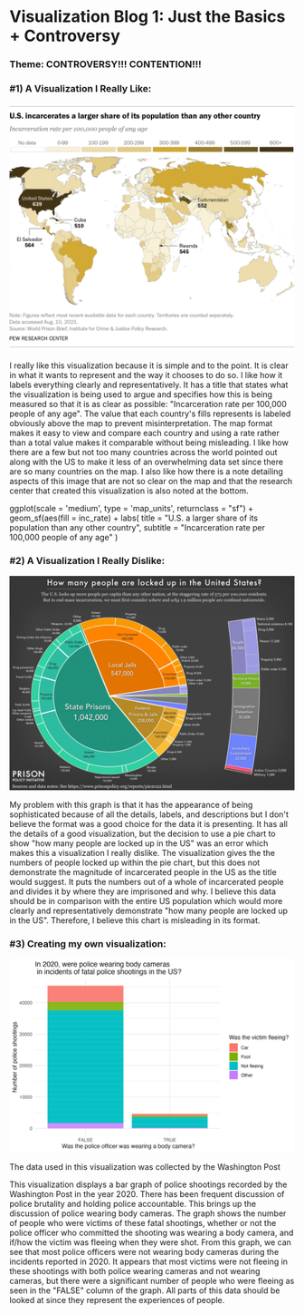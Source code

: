 # Visualization Blog 1: Just the Basics + Controversy
### Theme: CONTROVERSY!!! CONTENTION!!!

### #1) A Visualization I Really Like:
![Icarceration Rates Across Different Countries](images/incarceration_global.png)

I really like this visualization because it is simple and to the point. It is clear in what it wants to represent and the way it chooses to do so. I like how it labels everything clearly and representatively. It has a title that states what the visualization is being used to argue and specifies how this is being measured so that it is as clear as possible: "Incarceration rate per 100,000 people of any age". The value that each country's fills represents is labeled obviously above the map to prevent misinterpretation. The map format makes it easy to view and compare each country and using a rate rather than a total value makes it comparable without being misleading. I like how there are a few but not too many countries across the world pointed out along with the US to make it less of an overwhelming data set since there are so many countries on the map. I also like how there is a note detailing aspects of this image that are not so clear on the map and that the research center that created this visualization is also noted at the bottom.

ggplot(scale = 'medium', type = 'map_units', returnclass = "sf") +
    geom_sf(aes(fill = inc_rate) +
    labs(
    title = "U.S. a larger share of its population than any other country",
    subtitle = "Incarceration rate per 100,000 people of any age"
    )

### #2) A Visualization I Really Dislike:
![Icarceration in the US](images/incarceration_US.png)

My problem with this graph is that it has the appearance of being sophisticated because of all the details, labels, and descriptions but I don't believe the format was a good choice for the data it is presenting. It has all the details of a good visualization, but the decision to use a pie chart to show "how many people are locked up in the US" was an error which makes this a visualization I really dislike. The visualization gives the the numbers of people locked up within the pie chart, but this does not demonstrate the magnitude of incarcerated people in the US as the title would suggest. It puts the numbers out of a whole of incarcerated people and divides it by where they are imprisoned and why. I believe this data should be in comparison with the entire US population which would more clearly and representatively demonstrate "how many people are locked up in the US". Therefore, I believe this chart is misleading in its format.

### #3) Creating my own visualization:
![Police Shootings in the US](images/police_shootings.png)

The data used in this visualization was collected by the Washington Post

This visualization displays a bar graph of police shootings recorded by the Washington Post in the year 2020. There has been frequent discussion of police brutality and holding police accountable. This brings up the discussion of police wearing body cameras. The graph shows the number of people who were victims of these fatal shootings, whether or not the police officer who committed the shooting was wearing a body camera, and if/how the victim was fleeing when they were shot. From this graph, we can see that most police officers were not wearing body cameras during the incidents reported in 2020. It appears that most victims were not fleeing in these shootings with both police wearing cameras and not wearing cameras, but there were a significant number of people who were fleeing as seen in the "FALSE" column of the graph. All parts of this data should be looked at since they represent the experiences of people.

